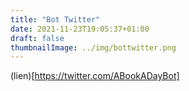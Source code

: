 ```yaml
---
title: "Bot Twitter"
date: 2021-11-23T19:05:37+01:00
draft: false
thumbnailImage: ../img/bottwitter.png
---
```


(lien)[https://twitter.com/ABookADayBot]
